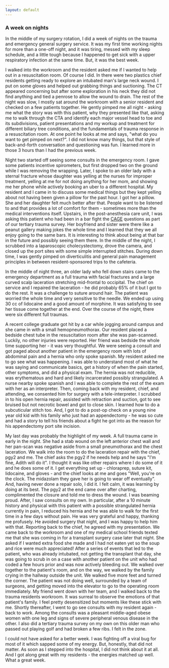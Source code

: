 ```yaml
---
layout: default
---
```


### A week on nights

In the middle of my surgery rotation, I did a week of nights on the trauma and emergency general surgery service. It was my first time working nights for more than a one-off night, and it was tiring, messed with my sleep schedule, and a little tough because I happened to get sick with a upper respiratory infection at the same time. But, it was the best week. 

I walked into the workroom and the resident asked me if I wanted to help out in a resuscitation room. Of course I did. In there were two plastics chief residents getting ready to explore an intubated man's large neck wound. I put on some gloves and helped out grabbing things and suctioning. The CT appeared concerning but after some exploration in his neck they did not find anything and tied a penrose to allow the wound to drain. The rest of the night was slow, I mostly sat around the workroom with a senior resident and checked on a few patients together. He gently pimped me all night - asking me what the story was with this patient, why they presented like that, asking me to walk through the CTA and identify each major vessel head to toe and its subdivisions, patient presentations and my workup and treatment for different biliary tree conditions, and the fundamentals of trauma response in a resuscitation room. At one point he looks at me and says, "what do you want to get pimped on next?". I did not know many things, but that style of back-and-forth conversation and questioning was fun. I learned more in those 3 hours than I had the previous week. 

Night two started off seeing some consults in the emergency room. I gave some patients incentive spirometers, but first dropped two on the ground while I was removing the wrapping. Later, I spoke to an older lady with a sternal fracture whose daughter was yelling at the nurses for improper treatment, yelling at me for not doing anything for her mom, and showing me her phone while actively booking an uber to a different hospital. My resident and I came in to discuss some medical things but they kept yelling about not having been given a pillow for the past hour. I got her a pillow. She and her daughter felt much better after that. People want to be listened to and that provides a lot of comfort for them - sometimes more than the medical interventions itself. Upstairs, in the post-anesthesia care unit, I was asking this patient who had been in a bar fight the [CAGE](https://www.mdcalc.com/calc/1729/cage-questions-alcohol-use) questions as part of our tertiary trauma survey. Her boyfriend and sister were there like a peanut gallery making jokes the whole time and I learned that they we all enjoy going to the same bars. It is interesting to think about being at that bar in the future and possibly seeing them there. In the middle of the night, I scrubbed into a laparoscopic cholecystectomy, drove the camera, and closed up the port sites with some simple interrupted stitches. During down time, I was gently pimped on diverticulitis and general pain management principles in between resident-sponsored trips to the cafeteria. 

In the middle of night three, an older lady who fell down stairs came to the emergency department as a full trauma with facial fractures and a large curved scalp laceration stretching mid-frontal to occipital. The chief on service and I repaired the laceration - he did probably 65% of it but I got to do the rest. It was a challenge to suture around hair. The patient was worried the whole time and very sensitive to the needle. We ended up using 30 cc of lidocaine and a good amount of morphine. It was satisfying to see her tissue come together at the end. Over the course of the night, there were six different full traumas. 

A recent college graduate got hit by a car while jogging around campus and she came in with a small hemopneumothorax. Our resident placed a bedside chest tube in the resuscitation room after she was pan-scanned. Luckily, no other injuries were reported. Her friend was bedside the whole time supporting her - it was very thoughtful. We were seeing a consult and got paged about another patient in the emergency room with lots of abdominal pain and a hernia who only spoke spanish. My resident asked me to go see what was happening. I was able to understand most of what he was saying and communicate basics, get a history of when the pain started, other symptoms, and did a physical exam. The hernia was not reducible, was erythematous and hard and likely incarcerated possibly strangulated. A nurse nearby spoke spanish and I was able to complete the rest of the exam with her as an interpreter. Then, coming back with my resident, chief, and attending, we consented him for surgery with a tele-interpreter. I scrubbed in to his open hernia repair, assisted with retraction and suction, got to see bruised but not necrotic bowel and got to close skin. I learned how to do a subcuticular stitch too. And, I got to do a post-op check on a young nine year old kid with his family who just had an appendectomy - he was so cute and had a story to tell his friends about a fight he got into as the reason for his appendectomy port site incision. 

My last day was probably the highlight of my week. A full trauma came in early in the night. She had a stab wound on the left anterior chest wall and her pan-scan was negative aside from a small pneumothorax and the chest laceration. We walk into the room to do the laceration repair with the chief, pgy2 and me. The chief asks the pgy2 if he needs help and he says "I'm fine, Adith will do it". I thought it was like other repairs where I do some of it and he does some of it. I get everything set up - chloraprep, suture kit, lidocaine, and gloves - and the chief looks at me and goes "Well, you're on the clock. The midazolam they gave her is going to wear off eventually". And, having never done a repair solo, I did it. I felt calm, it was learning by doing at its best. The pgy2 at the end came over after charting, complimented the closure and told me to dress the wound. I was beaming proud. After, I saw consults on my own. In particular, after a 10 minute history and physical with this patient with a possible strangulated hernia currently in pain, I reduced his hernia and he was able to walk for the first time in a few days without pain. He was very grateful and happy, thanking me profusely. He avoided surgery that night, and I was happy to help him with that. Reporting back to the chief, he agreed with my presentation. We came back to the workroom and one of my medical school friends texted me that she was coming in for a transplant surgery case later that night. She asked if I wanted extra food she made and I had not eaten yet so the soup and rice were much appreciated! After a series of events that led to the patient, who was already intubated, not getting the transplant that day, she was going to scrub in on a case with another patient on the unit who had coded a few hours prior and was now actively bleeding out. We walked over together to the patient's room, and on the way, we walked by the family crying in the hallway outside the unit. We walked five more feet and turned the corner. The patient was not doing well, surrounded by a team of surgeons, and getting moved into the elevator to go to the operating room immediately. My friend went down with her team, and I walked back to the trauma residents workroom. It was surreal to observe the emotions of that patient's family. I feel pretty desensitized but moments like these stick with me. Shortly thereafter, I went to go see consults with my resident again - back to work. Among the consults was a pleasant middle-aged obese women with one leg and signs of severe peripheral venous disease in the other. I also did a tertiary trauma survey on my own on this older man who passed out playing golf and had broken a few ribs. I felt in the zone. 

I could not have asked for a better week. I was fighting off a viral bug for most of it which sapped some of my energy. But, honestly, that did not matter. As soon as I stepped into the hospital, I did not think about it at all. And I got along great with my residents - the energies matched up well. What a great week. 

















